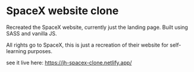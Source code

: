 # SpaceX website clone

Recreated the SpaceX website, currently just the landing page. Built using SASS and vanilla JS.

All rights go to SpaceX, this is just a recreation of their website for self-learning purposes.

see it live here: https://jh-spacex-clone.netlify.app/
